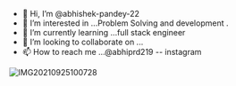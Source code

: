 - 👋 Hi, I’m @abhishek-pandey-22
- 👀 I’m interested in ...Problem Solving and development .
- 🌱 I’m currently learning ...full stack engineer
- 💞️ I’m looking to collaborate on ...
- 📫 How to reach me ...@abhiprd219 -- instagram

<!---
abhishek-pandey-22/abhishek-pandey-22 is a ✨ special ✨ repository because its `README.md` (this file) appears on your GitHub profile.
You can click the Preview link to take a look at your changes.
--->
![IMG20210925100728](https://user-images.githubusercontent.com/117144473/199165843-fb22378c-38a9-4162-baee-82c75bc850d0.jpg)
